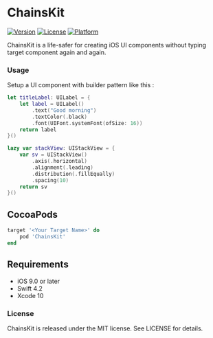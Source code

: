 # ChainsKit

[![Version](https://img.shields.io/cocoapods/v/ChainsKit.svg?style=flat)](https://cocoapods.org/pods/ChainsKit)
[![License](https://img.shields.io/cocoapods/l/ChainsKit.svg?style=flat)](https://cocoapods.org/pods/ChainsKit)
[![Platform](https://img.shields.io/cocoapods/p/ChainsKit.svg?style=flat)](https://cocoapods.org/pods/ChainsKit)

ChainsKit is a life-safer for creating iOS UI components without typing target component again and again. 

### Usage

Setup a UI component with builder pattern like this :

```swift
let titleLabel: UILabel = {
    let label = UILabel()
        .text("Good morning")
        .textColor(.black)
        .font(UIFont.systemFont(ofSize: 16))
    return label
}()
```

```swift
lazy var stackView: UIStackView = {
    var sv = UIStackView()
        .axis(.horizontal)
        .alignment(.leading)
        .distribution(.fillEqually)
        .spacing(10)
    return sv
}()
```

## CocoaPods

```ruby
target '<Your Target Name>' do
    pod 'ChainsKit'
end
```

## Requirements

- iOS 9.0 or later
- Swift 4.2
- Xcode 10


### License

ChainsKit is released under the MIT license. See LICENSE for details.
